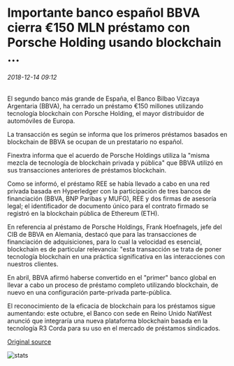 # Importante banco español BBVA cierra €150 MLN préstamo con Porsche Holding usando blockchain ...

###### 2018-12-14 09:12

El segundo banco más grande de España, el Banco Bilbao Vizcaya Argentaria (BBVA), ha cerrado un préstamo €150 millones utilizando tecnología blockchain con Porsche Holding, el mayor distribuidor de automóviles de Europa.

La transacción es según se informa que los primeros préstamos basados en blockchain de BBVA se ocupan de un prestatario no español.

Finextra informa que el acuerdo de Porsche Holdings utiliza la "misma mezcla de tecnología de blockchain privada y pública" que BBVA utilizó en sus transacciones anteriores de préstamos blockchain.

Como se informó, el préstamo REE se había llevado a cabo en una red privada basada en Hyperledger con la participación de tres bancos de financiación (BBVA, BNP Paribas y MUFG), REE y dos firmas de asesoría legal; el identificador de documento único para el contrato firmado se registró en la blockchain pública de Ethereum (ETH).

En referencia al préstamo de Porsche Holdings, Frank Hoefnagels, jefe del CIB de BBVA en Alemania, destacó que para las transacciones de financiación de adquisiciones, para lo cual la velocidad es esencial, blockchain es de particular relevancia: "esta transacción se trata de poner tecnología blockchain en una práctica significativa en las interacciones con nuestros clientes.

En abril, BBVA afirmó haberse convertido en el "primer" banco global en llevar a cabo un proceso de préstamo completo utilizando blockchain, de nuevo en una configuración parte-privada parte-pública.

El reconocimiento de la eficacia de blockchain para los préstamos sigue aumentando: este octubre, el Banco con sede en Reino Unido NatWest anunció que integraría una nueva plataforma blockchain basada en la tecnología R3 Corda para su uso en el mercado de préstamos sindicados.

[Original source](https://cointelegraph.com/news/major-spanish-bank-bbva-closes-150-mln-loan-with-porsche-holding-using-blockchain)

![stats](https://c.statcounter.com/11760860/0/a89fa40b/1/ "stats")